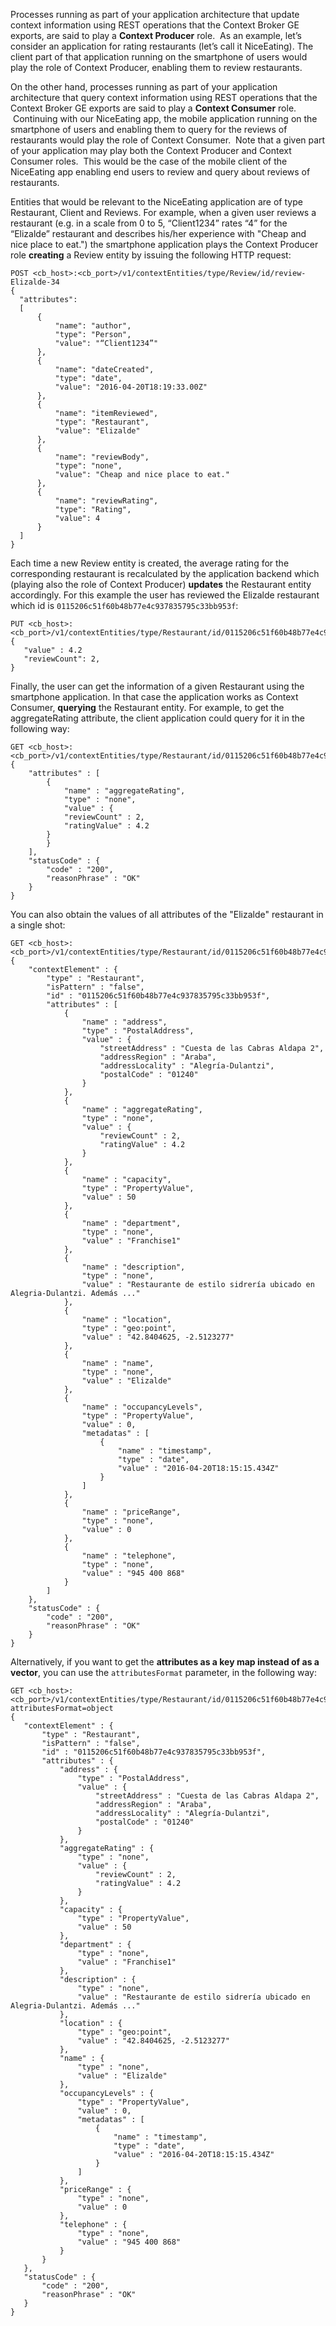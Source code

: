 Processes running as part of your application architecture that update
context information using REST operations that the Context Broker GE
exports, are said to play a **Context Producer** role.  As an example,
let’s consider an application for rating restaurants (let’s call it
NiceEating). The client part of that application running on the
smartphone of users would play the role of Context Producer, enabling
them to review restaurants.

On the other hand, processes running as part of your application
architecture that query context information using REST operations that
the Context Broker GE exports are said to play a **Context Consumer**
role.  Continuing with our NiceEating app, the mobile application
running on the smartphone of users and enabling them to query for the
reviews of restaurants would play the role of Context Consumer.  Note
that a given part of your application may play both the Context Producer
and Context Consumer roles.  This would be the case of the mobile client
of the NiceEating app enabling end users to review and query about reviews
of restaurants.

Entities that would be relevant to the NiceEating application are of
type Restaurant, Client and Reviews. For example, when a given user
reviews a restaurant (e.g. in a scale from 0 to 5, “Client1234” rates
“4” for the “Elizalde” restaurant and describes his/her experience with "Cheap and nice place to eat.") the smartphone application plays the
Context Producer role **creating** a Review entity by issuing the
following HTTP request:

    POST <cb_host>:<cb_port>/v1/contextEntities/type/Review/id/review-Elizalde-34
    {
      "attributes":
      [
          {
              "name": "author",
              "type": "Person",
              "value": "“Client1234”"
          },
          {
              "name": "dateCreated",
              "type": "date",
              "value": "2016-04-20T18:19:33.00Z"
          },
          {
              "name": "itemReviewed",
              "type": "Restaurant",
              "value": "Elizalde"
          },
          {
              "name": "reviewBody",
              "type": "none",
              "value": "Cheap and nice place to eat."
          },
          {
              "name": "reviewRating",
              "type": "Rating",
              "value": 4
          }
      ]
    }

Each time a new Review entity is created, the average rating for the
corresponding restaurant is recalculated by the application backend
which (playing also the role of Context Producer) **updates** the
Restaurant entity accordingly. For this example the user has reviewed the Elizalde restaurant which id is `0115206c51f60b48b77e4c937835795c33bb953f`:

    PUT <cb_host>:<cb_port>/v1/contextEntities/type/Restaurant/id/0115206c51f60b48b77e4c937835795c33bb953f/attributes/aggregateRating
    {
       "value" : 4.2
       "reviewCount": 2,
    }

Finally, the user can get the information of a given Restaurant using
the smartphone application. In that case the application works as
Context Consumer, **querying** the Restaurant entity. For example, to get
the aggregateRating attribute, the client application could query for
it in the following way:

    GET <cb_host>:<cb_port>/v1/contextEntities/type/Restaurant/id/0115206c51f60b48b77e4c937835795c33bb953f/attributes/aggregateRating    
    {
        "attributes" : [
            {
                "name" : "aggregateRating",
                "type" : "none",
                "value" : {
                "reviewCount" : 2,
                "ratingValue" : 4.2
            }
            }
        ],
        "statusCode" : {
            "code" : "200",
            "reasonPhrase" : "OK"
        }
    }

You can also obtain the values of all attributes of the "Elizalde"
restaurant in a single shot:


    GET <cb_host>:<cb_port>/v1/contextEntities/type/Restaurant/id/0115206c51f60b48b77e4c937835795c33bb953f
    {
        "contextElement" : {
            "type" : "Restaurant",
            "isPattern" : "false",
            "id" : "0115206c51f60b48b77e4c937835795c33bb953f",
            "attributes" : [
                {
                    "name" : "address",
                    "type" : "PostalAddress",
                    "value" : {
                        "streetAddress" : "Cuesta de las Cabras Aldapa 2",
                        "addressRegion" : "Araba",
                        "addressLocality" : "Alegría-Dulantzi",
                        "postalCode" : "01240"
                    }
                },
                {
                    "name" : "aggregateRating",
                    "type" : "none",
                    "value" : {
                        "reviewCount" : 2,
                        "ratingValue" : 4.2
                    }
                },
                {
                    "name" : "capacity",
                    "type" : "PropertyValue",
                    "value" : 50
                },
                {
                    "name" : "department",
                    "type" : "none",
                    "value" : "Franchise1"
                },
                {
                    "name" : "description",
                    "type" : "none",
                    "value" : "Restaurante de estilo sidrería ubicado en Alegria-Dulantzi. Además ..."
                },
                {
                    "name" : "location",
                    "type" : "geo:point",
                    "value" : "42.8404625, -2.5123277"
                },
                {
                    "name" : "name",
                    "type" : "none",
                    "value" : "Elizalde"
                },
                {
                    "name" : "occupancyLevels",
                    "type" : "PropertyValue",
                    "value" : 0,
                    "metadatas" : [
                        {
                            "name" : "timestamp",
                            "type" : "date",
                            "value" : "2016-04-20T18:15:15.434Z"
                        }
                    ]
                },
                {
                    "name" : "priceRange",
                    "type" : "none",
                    "value" : 0
                },
                {
                    "name" : "telephone",
                    "type" : "none",
                    "value" : "945 400 868"
                }
            ]
        },
        "statusCode" : {
            "code" : "200",
            "reasonPhrase" : "OK"
        }
    }



Alternatively, if you want to get the **attributes as a key map instead
of as a vector**, you can use the `attributesFormat` parameter, in the
following way:

    GET <cb_host>:<cb_port>/v1/contextEntities/type/Restaurant/id/0115206c51f60b48b77e4c937835795c33bb953f?attributesFormat=object    
    {
       "contextElement" : {
           "type" : "Restaurant",
           "isPattern" : "false",
           "id" : "0115206c51f60b48b77e4c937835795c33bb953f",
           "attributes" : {
               "address" : {
                   "type" : "PostalAddress",
                   "value" : {
                       "streetAddress" : "Cuesta de las Cabras Aldapa 2",
                       "addressRegion" : "Araba",
                       "addressLocality" : "Alegría-Dulantzi",
                       "postalCode" : "01240"
                   }
               },
               "aggregateRating" : {
                   "type" : "none",
                   "value" : {
                       "reviewCount" : 2,
                       "ratingValue" : 4.2
                   }
               },
               "capacity" : {
                   "type" : "PropertyValue",
                   "value" : 50
               },
               "department" : {
                   "type" : "none",
                   "value" : "Franchise1"
               },
               "description" : {
                   "type" : "none",
                   "value" : "Restaurante de estilo sidrería ubicado en Alegria-Dulantzi. Además ..."
               },
               "location" : {
                   "type" : "geo:point",
                   "value" : "42.8404625, -2.5123277"
               },
               "name" : {
                   "type" : "none",
                   "value" : "Elizalde"
               },
               "occupancyLevels" : {
                   "type" : "PropertyValue",
                   "value" : 0,
                   "metadatas" : [
                       {
                           "name" : "timestamp",
                           "type" : "date",
                           "value" : "2016-04-20T18:15:15.434Z"
                       }
                   ]
               },
               "priceRange" : {
                   "type" : "none",
                   "value" : 0
               },
               "telephone" : {
                   "type" : "none",
                   "value" : "945 400 868"
               }
           }
       },
       "statusCode" : {
           "code" : "200",
           "reasonPhrase" : "OK"
       }
    }
    